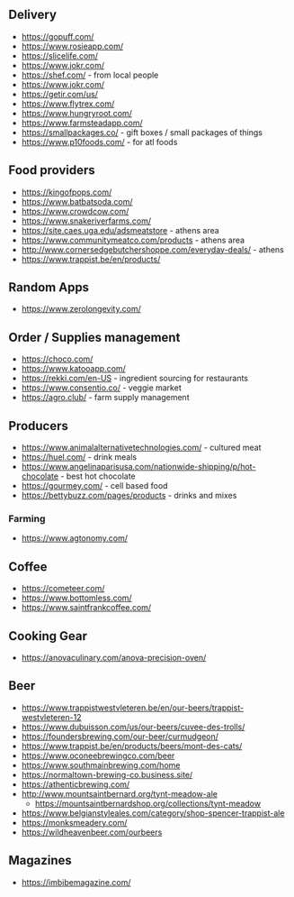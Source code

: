 ## Delivery

- https://gopuff.com/
- https://www.rosieapp.com/
- https://slicelife.com/
- https://www.jokr.com/
- https://shef.com/ - from local people
- https://www.jokr.com/
- https://getir.com/us/
- https://www.flytrex.com/
- https://www.hungryroot.com/
- https://www.farmsteadapp.com/
- https://smallpackages.co/ - gift boxes / small packages of things
- https://www.p10foods.com/ - for atl foods

## Food providers

- https://kingofpops.com/
- https://www.batbatsoda.com/
- https://www.crowdcow.com/
- https://www.snakeriverfarms.com/
- https://site.caes.uga.edu/adsmeatstore - athens area
- https://www.communitymeatco.com/products - athens area
- http://www.cornersedgebutchershoppe.com/everyday-deals/ - athens
- https://www.trappist.be/en/products/

## Random Apps

- https://www.zerolongevity.com/

## Order / Supplies management

- https://choco.com/
- https://www.katooapp.com/
- https://rekki.com/en-US - ingredient sourcing for restaurants
- https://www.consentio.co/ - veggie market
- https://agro.club/ - farm supply management

## Producers

- https://www.animalalternativetechnologies.com/ - cultured meat
- https://huel.com/ - drink meals
- https://www.angelinaparisusa.com/nationwide-shipping/p/hot-chocolate - best hot chocolate
- https://gourmey.com/ - cell based food
- https://bettybuzz.com/pages/products - drinks and mixes

### Farming

- https://www.agtonomy.com/

## Coffee

- https://cometeer.com/
- https://www.bottomless.com/
- https://www.saintfrankcoffee.com/

## Cooking Gear

- https://anovaculinary.com/anova-precision-oven/

## Beer

- https://www.trappistwestvleteren.be/en/our-beers/trappist-westvleteren-12
- https://www.dubuisson.com/us/our-beers/cuvee-des-trolls/
- https://foundersbrewing.com/our-beer/curmudgeon/
- https://www.trappist.be/en/products/beers/mont-des-cats/
- https://www.oconeebrewingco.com/beer
- https://www.southmainbrewing.com/home
- https://normaltown-brewing-co.business.site/
- https://athenticbrewing.com/
- http://www.mountsaintbernard.org/tynt-meadow-ale
  - https://mountsaintbernardshop.org/collections/tynt-meadow
- https://www.belgianstyleales.com/category/shop-spencer-trappist-ale
- https://monksmeadery.com/
- https://wildheavenbeer.com/ourbeers

## Magazines

- https://imbibemagazine.com/
